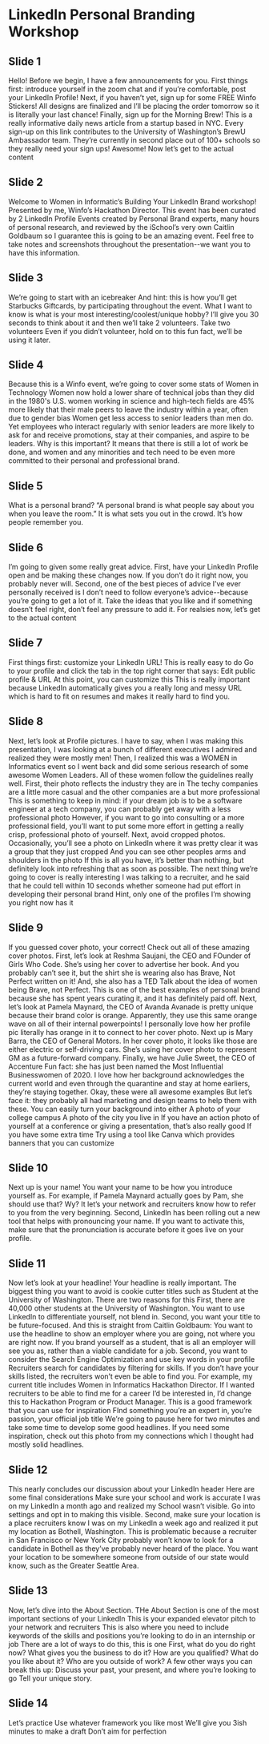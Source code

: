 # LinkedIn Personal Branding Workshop

## Slide 1
Hello! Before we begin, I have a few announcements for you. First things first: introduce yourself in the zoom chat and if you’re comfortable, post your LinkedIn Profile!
Next, if you haven’t yet, sign up for some FREE Winfo Stickers! All designs are finalized and I’ll be placing the order tomorrow so it is literally your last chance!
Finally, sign up for the Morning Brew! This is a really informative daily news article from a startup based in NYC. Every sign-up on this link contributes to the University of Washington’s BrewU Ambassador team. They’re currently in second place out of 100+ schools so they really need your sign ups!
Awesome! Now let’s get to the actual content

## Slide 2
Welcome to Women in Informatic’s Building Your LinkedIn Brand workshop!
Presented by me, Winfo’s Hackathon Director.
This event has been curated by 2 LinkedIn Profile Events created by Personal Brand experts, many hours of personal research, and reviewed by the iSchool’s very own Caitlin Goldbaum so I guarantee this is going to be an amazing event.
Feel free to take notes and screenshots throughout the presentation--we want you to have this information.

## Slide 3
We’re going to start with an icebreaker
And hint: this is how you’ll get Starbucks Giftcards, by participating throughout the event.
What I want to know is what is your most interesting/coolest/unique hobby?
I’ll give you 30 seconds to think about it and then we’ll take 2 volunteers.
Take two volunteers
Even if you didn’t volunteer, hold on to this fun fact, we’ll be using it later.

## Slide 4
Because this is a Winfo event, we’re going to cover some stats of Women in Technology
Women now hold a lower share of technical jobs than they did in the 1980's
U.S. women working in science and high-tech fields are 45% more likely that their male peers to leave the industry within a year, often due to gender bias
Women get less access to senior leaders than men do. Yet employees who interact regularly with senior leaders are more likely to ask for and receive promotions, stay at their companies, and aspire to be leaders.
Why is this important? It means that there is still a lot of work be done, and women and any minorities and tech need to be even more committed to their personal and professional brand.

## Slide 5
What is a personal brand?
“A personal brand is what people say about you when you leave the room.”
It is what sets you out in the crowd.
It’s how people remember you.

## Slide 6
I’m going to given some really great advice.
First, have your LinkedIn Profile open and be making these changes now. If you don’t do it right now, you probably never will.
Second, one of the best pieces of advice I’ve ever personally received is I don’t need to follow everyone’s advice--because you’re going to get a lot of it. Take the ideas that you like and if something doesn’t feel right, don’t feel any pressure to add it.
For realsies now, let’s get to the actual content

## Slide 7
First things first: customize your LinkedIn URL!
This is really easy to do
Go to your profile and click the tab in the top right corner that says: Edit public profile & URL
At this point, you can customize this
This is really important because LinkedIn automatically gives you a really long and messy URL which is hard to fit on resumes and makes it really hard to find you.

## Slide 8
Next, let’s look at Profile pictures.
I have to say, when I was making this presentation, I was looking at a bunch of different executives I admired and realized they were mostly men!
Then, I realized this was a WOMEN in Informatics event so I went back and did some serious research of some awesome Women Leaders.
All of these women follow the guidelines really well.
First, their photo reflects the industry they are in
The techy companies are a little more casual and the other companies are a but more professional
This is something to keep in mind: if your dream job is to be a software engineer at a tech company, you can probably get away with a less professional photo
However, if you want to go into consulting or a more professional field, you’ll want to put some more effort in getting a really crisp, professional photo of yourself.
Next, avoid cropped photos.
Occasionally, you’ll see a photo on LinkedIn where it was pretty clear it was a group that they just cropped
And you can see other peoples arms and shoulders in the photo
If this is all you have, it’s better than nothing, but definitely look into refreshing that as soon as possible.
The next thing we’re going to cover is really interesting
I was talking to a recruiter, and he said that he could tell within 10 seconds whether someone had put effort in developing their personal brand
Hint, only one of the profiles I’m showing you right now has it

## Slide 9
If you guessed cover photo, your correct!
Check out all of these amazing cover photos.
First, let’s look at Reshma Saujani, the CEO and FOunder of Girls Who Code.
She’s using her cover to advertise her book.
And you probably can’t see it, but the shirt she is wearing also has Brave, Not Perfect written on it!
And, she also has a TED Talk about the idea of women being Brave, not Perfect.
This is one of the best examples of personal brand because she has spent years curating it, and it has definitely paid off.
Next, let’s look at Pamela Maynard, the CEO of Avanda
Avanade is pretty unique because their brand color is orange.
Apparently, they use this same orange wave on all of their internal powerpoints!
I personally love how her profile pic literally has orange in it to connect to her cover photo.
Next up is Mary Barra, the CEO of General Motors.
In her cover photo, it looks like those are either electric or self-driving cars. She’s using her cover photo to represent GM as a future-forward company.
Finally, we have Julie Sweet, the CEO of Accenture
Fun fact: she has just been named the Most Influential Businesswomen of 2020.
I love how her background acknowledges the current world and even through the quarantine and stay at home earliers, they’re staying together.
Okay, these were all awesome examples
But let’s face it: they probably all had marketing and design teams to help them with these.
You can easily turn your background into either
A photo of your college campus
A photo of the city you live in
If you have an action photo of yourself at a conference or giving a presentation, that’s also really good
If you have some extra time
Try using a tool like Canva which provides banners that you can customize

## Slide 10
Next up is your name!
You want your name to be how you introduce yourself as. 
For example, if Pamela Maynard actually goes by Pam, she should use that?
Wy? It let’s your network and recruiters know how to refer to you from the very beginning.
Second, LinkedIn has been rolling out a new tool that helps with pronouncing your name.
If you want to activate this, make sure that the pronunciation is accurate before it goes live on your profile.

## Slide 11
Now let’s look at your headline! Your headline is really important.
The biggest thing you want to avoid is cookie cutter titles such as Student at the University of Washington.
There are two reasons for this
First, there are 40,000 other students at the University of Washington. You want to use LinkedIn to differentiate yourself, not blend in.
Second, you want your title to be future-focused. And this is straight from Caitlin Goldbaum: You want to use the headline to show an employer where you are going, not where you are right now. If you brand yourself as a student, that is all an employer will see you as, rather than a viable candidate for a job.
Second, you want to consider the Search Engine Optimization and use key words in your profile
Recruiters search for candidates by filtering for skills. If you don’t have your skills listed, the recruiters won’t even be able to find you.
For example, my current title includes Women in Informatics Hackathon Director. If I wanted recruiters to be able to find me for a career I’d be interested in, I’d change this to Hackathon Program or Product Manager.
This is a good framework that you can use for inspiration
FInd something you’re an expert in, you’re passion, your official job title
We’re going to pause here for two minutes and take some time to develop some good headlines.
If you need some inspiration, check out this photo from my connections which I thought had mostly solid headlines.

## Slide 12
This nearly concludes our discussion about your LinkedIn header
Here are some final considerations
Make sure your school and work is accurate
I was on my LinkedIn a month ago and realized my School wasn’t visible. Go into settings and opt in to making this visible.
Second, make sure your location is a place recruiters know
I was on my LinkedIn a week ago and realized it put my location as Bothell, Washington.
This is problematic because a recruiter in San Francisco or New York City probably won’t know to look for a candidate in Bothell as they’ve probably never heard of the place.
You want your location to be somewhere someone from outside of our state would know, such as the Greater Seattle Area.

## Slide 13
Now, let’s dive into the About Section. THe About Section is one of the most important sections of your LinkedIn
This is your expanded elevator pitch to your network and recruiters
This is also where you need to include keywords of the skills and positions you’re looking to do in an internship or job
There are a lot of ways to do this, this is one
First, what do you do right now?
What gives you the business to do it?
How are you qualified?
What do you like about it?
Who are you outside of work?
A few other ways you can break this up:
Discuss your past, your present, and where you’re looking to go
Tell your unique story.

## Slide 14
Let’s practice
Use whatever framework you like most
We’ll give you 3ish minutes to make a draft
Don’t aim for perfection